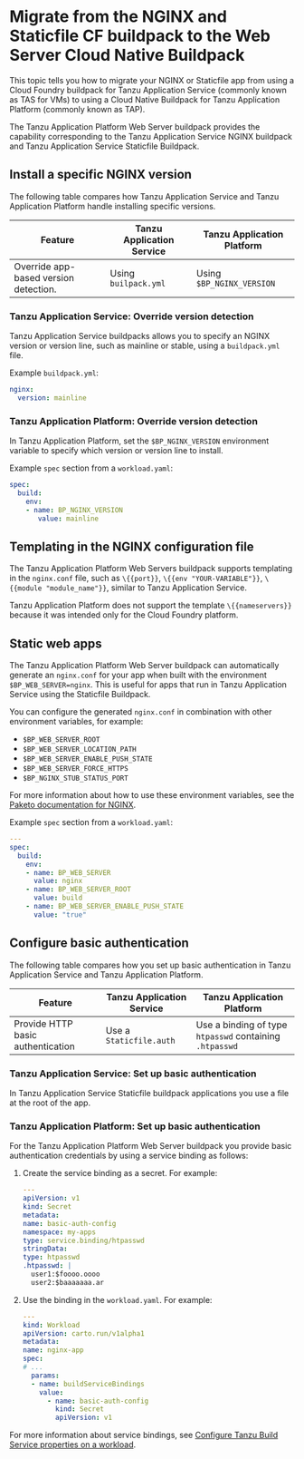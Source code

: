 # Migrate from the NGINX and Staticfile CF buildpack to the Web Server Cloud Native Buildpack

This topic tells you how to migrate your NGINX or Staticfile app from using a Cloud Foundry buildpack
for Tanzu Application Service (commonly known as TAS for VMs) to using a Cloud Native Buildpack for
Tanzu Application Platform (commonly known as TAP).

The Tanzu Application Platform Web Server buildpack provides the capability corresponding to the
Tanzu Application Service NGINX buildpack and Tanzu Application Service Staticfile Buildpack.

## <a id="versions"></a> Install a specific NGINX version

The following table compares how Tanzu Application Service and Tanzu Application Platform handle
installing specific versions.

| Feature                               | Tanzu Application Service | Tanzu Application Platform |
| ------------------------------------- | ------------------------- | -------------------------- |
| Override app-based version detection. | Using `builpack.yml`      | Using `$BP_NGINX_VERSION`  |

### <a id="override-version-tas"></a> Tanzu Application Service: Override version detection

Tanzu Application Service buildpacks allows you to specify an NGINX version or version line,
such as mainline or stable, using a `buildpack.yml` file.

Example `buildpack.yml`:

```yaml
nginx:
  version: mainline
```

### <a id="override-version-tap"></a> Tanzu Application Platform: Override version detection

In Tanzu Application Platform, set the `$BP_NGINX_VERSION` environment variable to specify which
version or version line to install.

Example `spec` section from a `workload.yaml`:

```yaml
spec:
  build:
    env:
    - name: BP_NGINX_VERSION
       value: mainline
```
## <a id="templating"></a> Templating in the NGINX configuration file

The Tanzu Application Platform Web Servers buildpack supports templating in the `nginx.conf` file,
such as `\{{port}}`, `\{{env "YOUR-VARIABLE"}}`, `\{{module "module_name"}}`, similar to Tanzu Application Service.

Tanzu Application Platform does not support the template `\{{nameservers}}` because it was intended
only for the Cloud Foundry platform.

## <a id="static-apps"></a> Static web apps

The Tanzu Application Platform Web Server buildpack can automatically generate an `nginx.conf` for
your app when built with the environment `$BP_WEB_SERVER=nginx`.
This is useful for apps that run in Tanzu Application Service using the Staticfile Buildpack.

You can configure the generated `nginx.conf` in combination with other environment variables, for example:

- `$BP_WEB_SERVER_ROOT`
- `$BP_WEB_SERVER_LOCATION_PATH`
- `$BP_WEB_SERVER_ENABLE_PUSH_STATE`
- `$BP_WEB_SERVER_FORCE_HTTPS`
- `$BP_NGINX_STUB_STATUS_PORT`

For more information about how to use these environment variables, see the
[Paketo documentation for NGINX](https://paketo.io/docs/howto/web-servers/#automatically-generate-an-nginxconf).

Example `spec` section from a `workload.yaml`:

```yaml
---
spec:
  build:
    env:
    - name: BP_WEB_SERVER
      value: nginx
    - name: BP_WEB_SERVER_ROOT
      value: build
    - name: BP_WEB_SERVER_ENABLE_PUSH_STATE
      value: "true"
```

## <a id="basic-auth"></a> Configure basic authentication

The following table compares how you set up basic authentication in Tanzu Application Service and
Tanzu Application Platform.

| Feature                           | Tanzu Application Service | Tanzu Application Platform                              |
| --------------------------------- | ------------------------- | ------------------------------------------------------- |
| Provide HTTP basic authentication | Use a `Staticfile.auth`   | Use a binding of type `htpasswd` containing `.htpasswd` |

### <a id="basic-auth-tas"></a> Tanzu Application Service: Set up basic authentication

In Tanzu Application Service Staticfile buildpack applications you use a file at the root of the app.

### <a id="basic-auth-tap"></a> Tanzu Application Platform: Set up basic authentication

For the Tanzu Application Platform Web Server buildpack you provide basic authentication credentials
by using a service binding as follows:

1. Create the service binding as a secret. For example:

    ```yaml
    ---
    apiVersion: v1
    kind: Secret
    metadata:
    name: basic-auth-config
    namespace: my-apps
    type: service.binding/htpasswd
    stringData:
    type: htpasswd
    .htpasswd: |
      user1:$foooo.oooo
      user2:$baaaaaaa.ar
    ```

1. Use the binding in the `workload.yaml`. For example:

    ```yaml
    ---
    kind: Workload
    apiVersion: carto.run/v1alpha1
    metadata:
    name: nginx-app
    spec:
    # ...
      params:
      - name: buildServiceBindings
        value:
          - name: basic-auth-config
            kind: Secret
            apiVersion: v1
    ```

For more information about service bindings, see
[Configure Tanzu Build Service properties on a workload](../../tanzu-build-service/tbs-workload-config.hbs.md).
